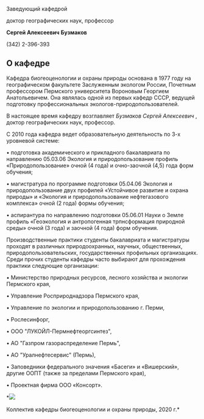 Заведующий кафедрой
   

 доктор географических наук, профессор
   

**Сергей Алексеевич** 
**Бузмаков** 
  

 (342) 2-396-393
   


  
О кафедре
-------------------------------------------------------------------------------------------------------------




 Кафедра биогеоценологии и охраны природы основана в 1977 году на географическом факультете Заслуженным экологом России, Почетным профессором Пермского университета Вороновым Георгием Анатольевичем. Она являлась одной из первых кафедр СССР, ведущей подготовку профессиональных экологов-природопользователей.
   

  

 В настоящее время кафедру возглавляет
 *Бузмаков Сергей Алексеевич* 
 , доктор географических наук, профессор.
   

  

 С 2010 года кафедра ведет образовательную деятельность по 3-х уровневой системе:
   

 • подготовка академического и прикладного бакалавриата по направлению 05.03.06 Экология и природопользование профиль «Природопользование» очной (4 года) и очно-заочной (4,5) года форм обучения;
   

 • магистратура по программе подготовки 05.04.06 Экология и природопользование двух профилей «Устойчивое развитие и охрана природы» и «Экология и природопользование нефтегазового комплекса» очной (2 года) формы обучения;
   

 • аспирантура по направлению подготовки 05.06.01 Науки о Земле профиль «Геоэкология и антропогенная трпнсформация природной среды» очной (3 года) и заочной (4 года) форм обучения.
   

  

 Производственные практики студенты бакалавриата и магистратуры проходят в различных природоохранных, научных, общественных, природопользовательских, государственных профильных организациях. Среди прочих студенты кафедры часто выбирают для прохождения практики следующие организации:
   

 •    Министерство природных ресурсов, лесного хозяйства и экологии Пермского края,
   

 •    Управление Росприроднадзора Пермского края,
   

 •    Управление по экологии и природопользованию г. Перми,
   

 •    Рослесинфорг,
   

 •    ООО "ЛУКОЙЛ-Пермнефтеоргсинтез",
   

 •    АО "Газпром газораспределение Пермь",
   

 •    АО "Уралнефтесервис" (Пермь),
   

 •    Заповедники федерального значения «Басеги» и «Вишерский», другие ООПТ (также за пределами Пермского края),
   

 •    Проектная фирма ООО «Консорт».
   

  


*![](http://www.psu.ru/files/images/fakultety/geography/kafedra-bop-2020.jpg)
  

 Коллектив кафедры биогеоценологии и охраны природы, 2020 г.*